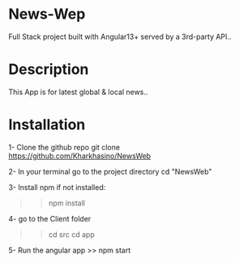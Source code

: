 # News-Wep

Full Stack project built with Angular13+ served by a 3rd-party API..

# Description 

This App is for latest global & local news..

# Installation

1- Clone the github repo git clone https://github.com/Kharkhasino/NewsWeb

2- In your terminal go to the project directory cd "NewsWeb"

3- Install npm if not installed:

>> npm install

4- go to the Client folder

>> cd src
>> cd app

5- Run the angular app >> npm start
